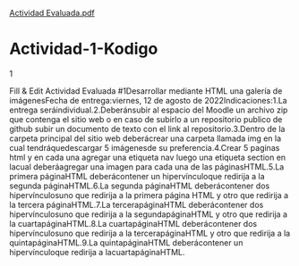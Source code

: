 [Actividad Evaluada.pdf](https://github.com/VladimirMorote/Actividad-1-Kodigo/files/10892585/Actividad.Evaluada.pdf)
# Actividad-1-Kodigo

1

Fill & Edit
Actividad Evaluada #1Desarrollar mediante HTML una galería de imágenesFecha de entrega:viernes, 12 de agosto de 2022Indicaciones:1.La entrega seráindividual.2.Deberánsubir al espacio del Moodle un archivo zip que contenga el sitio web o en caso de subirlo a un repositorio publico de github subir un documento de texto con el link al repositorio.3.Dentro de la carpeta principal del sitio web deberácrear una carpeta llamada img en la cual tendráquedescargar 5 imágenesde su preferencia.4.Crear 5 paginas html y en cada una agregar una etiqueta nav luego una etiqueta section en lacual deberáagregar una imagen para cada una de las páginasHTML.5.La primera páginaHTML deberácontener un hipervínculoque redirija a la segunda páginaHTML.6.La segunda páginaHTML deberácontener dos hipervínculosuno que redirija a la primera página HTML y otro que redirija a la tercera páginaHTML.7.La tercerapáginaHTML deberácontener dos hipervínculosuno que redirija a la segundapáginaHTML y otro que redirija a la cuartapáginaHTML.8.La cuartapáginaHTML deberácontener dos hipervínculosuno que redirija a la tercerapáginaHTML y otro que redirija a la quintapáginaHTML.9.La quintapáginaHTML deberácontener un hipervínculoque redirija a lacuartapáginaHTML.
